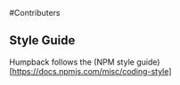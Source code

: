#Contributers

## Style Guide
Humpback follows the (NPM style guide)[https://docs.npmjs.com/misc/coding-style]